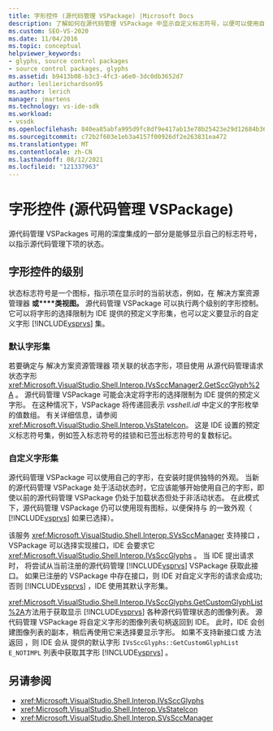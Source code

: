 ```yaml
---
title: 字形控件 (源代码管理 VSPackage) |Microsoft Docs
description: 了解如何在源代码管理 VSPackage 中显示自定义标志符号，以便可以使用自己的图标来指示源代码管理下项的状态。
ms.custom: SEO-VS-2020
ms.date: 11/04/2016
ms.topic: conceptual
helpviewer_keywords:
- glyphs, source control packages
- source control packages, glyphs
ms.assetid: b9413b08-b3c3-4fc3-a6e0-3dc0db3652d7
author: leslierichardson95
ms.author: lerich
manager: jmartens
ms.technology: vs-ide-sdk
ms.workload:
- vssdk
ms.openlocfilehash: 840ea85abfa995d9fc8df9e417ab13e78b25423e29d12684b3628760b5a61228
ms.sourcegitcommit: c72b2f603e1eb3a4157f00926df2e263831ea472
ms.translationtype: MT
ms.contentlocale: zh-CN
ms.lasthandoff: 08/12/2021
ms.locfileid: "121337963"
---
```

# <a name="glyph-control-source-control-vspackage"></a>字形控件 (源代码管理 VSPackage) 
源代码管理 VSPackages 可用的深度集成的一部分是能够显示自己的标志符号，以指示源代码管理下项的状态。

## <a name="levels-of-glyph-control"></a>字形控件的级别
 状态标志符号是一个图标，指示项在显示时的当前状态，例如，在 解决方案资源管理器 **或****类视图。** 源代码管理 VSPackage 可以执行两个级别的字形控制。 它可以将字形的选择限制为 IDE 提供的预定义字形集，也可以定义要显示的自定义字形 [!INCLUDE[vsprvs](../../code-quality/includes/vsprvs_md.md)] 集。

### <a name="default-set-of-glyphs"></a>默认字形集
 若要确定与 解决方案资源管理器 项关联的状态字形，项目使用 从源代码管理请求状态字形 <xref:Microsoft.VisualStudio.Shell.Interop.IVsSccManager2.GetSccGlyph%2A> 。 源代码管理 VSPackage 可能会决定将字形的选择限制为 IDE 提供的预定义字形。 在这种情况下，VSPackage 将传递回表示 *vsshell.idl* 中定义的字形枚举的值数组。 有关详细信息，请参阅 <xref:Microsoft.VisualStudio.Shell.Interop.VsStateIcon>。 这是 IDE 设置的预定义标志符号集，例如签入标志符号的挂锁和已签出标志符号的复数标记。

### <a name="custom-set-of-glyphs"></a>自定义字形集
 源代码管理 VSPackage 可以使用自己的字形，在安装时提供独特的外观。 当新的源代码管理 VSPackage 处于活动状态时，它应该能够开始使用自己的字形，即使以前的源代码管理 VSPackage 仍处于加载状态但处于非活动状态。 在此模式下，源代码管理 VSPackage 仍可以使用现有图标，以便保持与 的一致外观（ [!INCLUDE[vsprvs](../../code-quality/includes/vsprvs_md.md)] 如果已选择）。

 该服务 <xref:Microsoft.VisualStudio.Shell.Interop.SVsSccManager> 支持接口 ，VSPackage 可以选择实现接口，IDE 会要求它 <xref:Microsoft.VisualStudio.Shell.Interop.IVsSccGlyphs> 。 当 IDE 提出请求时， 将尝试从当前注册的源代码管理 [!INCLUDE[vsprvs](../../code-quality/includes/vsprvs_md.md)] VSPackage 获取此接口。 如果已注册的 VSPackage 中存在接口，则 IDE 对自定义字形的请求会成功;否则 [!INCLUDE[vsprvs](../../code-quality/includes/vsprvs_md.md)] ，IDE 使用其默认字形集。

 <xref:Microsoft.VisualStudio.Shell.Interop.IVsSccGlyphs.GetCustomGlyphList%2A>方法用于获取显示 [!INCLUDE[vsprvs](../../code-quality/includes/vsprvs_md.md)] 各种源代码管理状态的图像列表。 源代码管理 VSPackage 将自定义字形的图像列表句柄返回到 IDE。 此时，IDE 会创建图像列表的副本，稍后再使用它来选择要显示字形。 如果不支持新接口或 方法返回 ，则 IDE 会从 提供的默认字形 `IVsSccGlyphs::GetCustomGlyphList` `E_NOTIMPL` 列表中获取其字形 [!INCLUDE[vsprvs](../../code-quality/includes/vsprvs_md.md)] 。

## <a name="see-also"></a>另请参阅
- <xref:Microsoft.VisualStudio.Shell.Interop.IVsSccGlyphs>
- <xref:Microsoft.VisualStudio.Shell.Interop.VsStateIcon>
- <xref:Microsoft.VisualStudio.Shell.Interop.SVsSccManager>
